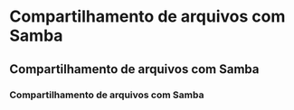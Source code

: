 # Compartilhamento de arquivos com Samba
## Compartilhamento de arquivos com Samba
### Compartilhamento de arquivos com Samba